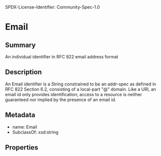 SPDX-License-Identifier: Community-Spec-1.0

# Email

## Summary

An individual identifier in RFC 822 email address format

## Description

An Email identifier is a String constrained to be an addr-spec as defined in RFC 822 Section 6.2,
consisting of a local-part "@" domain.  Like a URI, an email id only provides identification;
access to a resource is neither guaranteed nor implied by the presence of an email id.

## Metadata

- name: Email
- SubclassOf: xsd:string

## Properties

